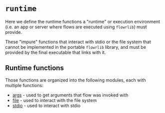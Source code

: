 # `runtime`

Here we define the runtime functions a "runtime" or execution environment 
(i.e. an app or server where flows are executed using `flowrlib`) must provide.

These "impure" functions that interact with stdio or the file system that 
cannot be implemented in the portable `flowrlib` library, and must be provided by the final
executable that links with it.

## Runtime functions
Those functions are organized into the following modules, each with multiple functions:
* [args](args/args.md) - used to get arguments that flow was invoked with
* [file](file/file.md) - used to interact with the file system
* [stdio](stdio/stdio.md) - used to interact with stdio
